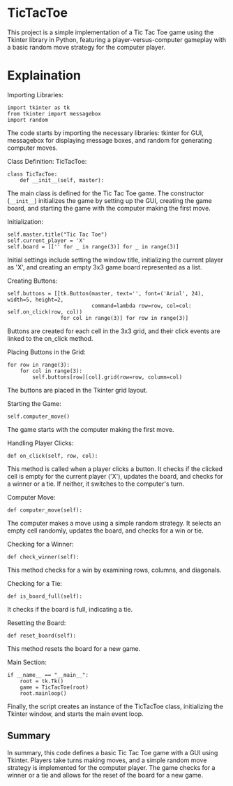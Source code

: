 # TicTacToe
This project is a simple implementation of a Tic Tac Toe game using the Tkinter library in Python, featuring a player-versus-computer gameplay with a basic random move strategy for the computer player.


# Explaination

Importing Libraries:
```
import tkinter as tk
from tkinter import messagebox
import random
```
The code starts by importing the necessary libraries: tkinter for GUI, messagebox for displaying message boxes, and random for generating computer moves.

Class Definition: TicTacToe:
```
class TicTacToe:
    def __init__(self, master):
```
The main class is defined for the Tic Tac Toe game. The constructor (`__init__`) initializes the game by setting up the GUI, creating the game board, and starting the game with the computer making the first move.

Initialization:
```
self.master.title("Tic Tac Toe")
self.current_player = 'X'
self.board = [['' for _ in range(3)] for _ in range(3)]
```
Initial settings include setting the window title, initializing the current player as 'X', and creating an empty 3x3 game board represented as a list.

Creating Buttons:
```
self.buttons = [[tk.Button(master, text='', font=('Arial', 24), width=5, height=2,
                           command=lambda row=row, col=col: self.on_click(row, col))
                 for col in range(3)] for row in range(3)]
```
Buttons are created for each cell in the 3x3 grid, and their click events are linked to the on_click method.

Placing Buttons in the Grid:
```
for row in range(3):
    for col in range(3):
        self.buttons[row][col].grid(row=row, column=col)
```
The buttons are placed in the Tkinter grid layout.

Starting the Game:
```
self.computer_move()
```
The game starts with the computer making the first move.

Handling Player Clicks:
```
def on_click(self, row, col):
```
This method is called when a player clicks a button. It checks if the clicked cell is empty for the current player ('X'), updates the board, and checks for a winner or a tie. If neither, it switches to the computer's turn.

Computer Move:
```
def computer_move(self):
```
The computer makes a move using a simple random strategy. It selects an empty cell randomly, updates the board, and checks for a win or tie.

Checking for a Winner:
```
def check_winner(self):
```
This method checks for a win by examining rows, columns, and diagonals.

Checking for a Tie:
```
def is_board_full(self):
```
It checks if the board is full, indicating a tie.

Resetting the Board:
```
def reset_board(self):
```
This method resets the board for a new game.

Main Section:
```
if __name__ == "__main__":
    root = tk.Tk()
    game = TicTacToe(root)
    root.mainloop()
```
Finally, the script creates an instance of the TicTacToe class, initializing the Tkinter window, and starts the main event loop.


## Summary
In summary, this code defines a basic Tic Tac Toe game with a GUI using Tkinter. Players take turns making moves, and a simple random move strategy is implemented for the computer player. The game checks for a winner or a tie and allows for the reset of the board for a new game.
